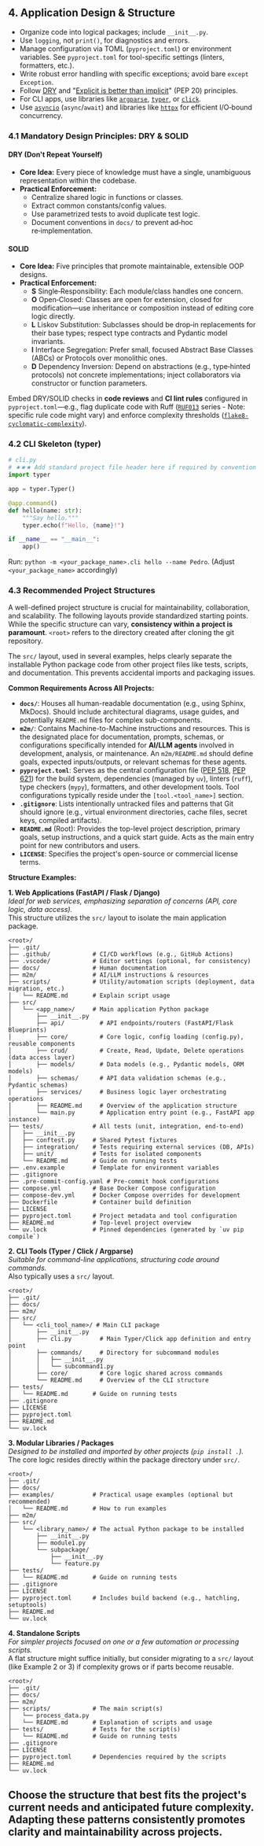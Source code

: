 ## 4. Application Design & Structure  
*   Organize code into logical packages; include `__init__.py`.
*   Use `logging`, not `print()`, for diagnostics and errors.
*   Manage configuration via TOML (`pyproject.toml`) or environment variables. See `pyproject.toml` for tool-specific settings (linters, formatters, etc.).
*   Write robust error handling with specific exceptions; avoid bare `except Exception`.
*   Follow [DRY](https://en.wikipedia.org/wiki/Don%27t_repeat_yourself) and "[Explicit is better than implicit](https://peps.python.org/pep-0020/)" (PEP 20) principles.
*   For CLI apps, use libraries like [`argparse`](https://docs.python.org/3/library/argparse.html), [`typer`](https://typer.tiangolo.com/), or [`click`](https://click.palletsprojects.com/).
*   Use [`asyncio`](https://docs.python.org/3/library/asyncio.html) (`async`/`await`) and libraries like [`httpx`](https://www.python-httpx.org/) for efficient I/O‑bound concurrency.

### 4.1 Mandatory Design Principles: DRY & SOLID

#### DRY (Don't Repeat Yourself)

*   **Core Idea:** Every piece of knowledge must have a single, unambiguous representation within the codebase.
*   **Practical Enforcement:**
    *   Centralize shared logic in functions or classes.
    *   Extract common constants/config values.
    *   Use parametrized tests to avoid duplicate test logic.
    *   Document conventions in `docs/` to prevent ad‑hoc re‑implementation.

#### SOLID

*   **Core Idea:** Five principles that promote maintainable, extensible OOP designs.
*   **Practical Enforcement:**
    *   **S** Single‑Responsibility: Each module/class handles one concern.
    *   **O** Open‑Closed: Classes are open for extension, closed for modification—use inheritance or composition instead of editing core logic directly.
    *   **L** Liskov Substitution: Subclasses should be drop‑in replacements for their base types; respect type contracts and Pydantic model invariants.
    *   **I** Interface Segregation: Prefer small, focused Abstract Base Classes (ABCs) or Protocols over monolithic ones.
    *   **D** Dependency Inversion: Depend on abstractions (e.g., type‑hinted protocols) not concrete implementations; inject collaborators via constructor or function parameters.

Embed DRY/SOLID checks in **code reviews** and **CI lint rules** configured in `pyproject.toml`—e.g., flag duplicate code with Ruff ([`RUF013`](https://docs.astral.sh/ruff/rules/#flake8-implicit-str-concat-isc) series - Note: specific rule code might vary) and enforce complexity thresholds ([`flake8-cyclomatic-complexity`](https://pypi.org/project/flake8-cyclomatic-complexity/)).  
### 4.2 CLI Skeleton (typer)  
```python
# cli.py
# ★★★ Add standard project file header here if required by conventions ★★★
import typer

app = typer.Typer()

@app.command()
def hello(name: str):
    """Say hello."""
    typer.echo(f"Hello, {name}!")

if __name__ == "__main__":
    app()
```  
Run: `python -m <your_package_name>.cli hello --name Pedro`. (Adjust `<your_package_name>` accordingly)
### 4.3 Recommended Project Structures  
A well-defined project structure is crucial for maintainability, collaboration, and scalability. The following layouts provide standardized starting points. While the specific structure can vary, **consistency within a project is paramount**. `<root>` refers to the directory created after cloning the git repository.

The `src/` layout, used in several examples, helps clearly separate the installable Python package code from other project files like tests, scripts, and documentation. This prevents accidental imports and packaging issues.

**Common Requirements Across All Projects:**

*   **`docs/`**: Houses all human-readable documentation (e.g., using Sphinx, MkDocs). Should include architectural diagrams, usage guides, and potentially `README.md` files for complex sub-components.
*   **`m2m/`**: Contains Machine-to-Machine instructions and resources. This is the designated place for documentation, prompts, schemas, or configurations specifically intended for **AI/LLM agents** involved in development, analysis, or maintenance. An `m2m/README.md` should define goals, expected inputs/outputs, or relevant schemas for these agents.
*   **`pyproject.toml`**: Serves as the central configuration file ([PEP 518](https://peps.python.org/pep-0518/), [PEP 621](https://peps.python.org/pep-0621/)) for the build system, dependencies (managed by `uv`), linters (`ruff`), type checkers (`mypy`), formatters, and other development tools. Tool configurations typically reside under the `[tool.<tool_name>]` section.
*   **`.gitignore`**: Lists intentionally untracked files and patterns that Git should ignore (e.g., virtual environment directories, cache files, secret keys, compiled artifacts).
*   **`README.md`** (Root): Provides the top-level project description, primary goals, setup instructions, and a quick start guide. Acts as the main entry point for new contributors and users.
*   **`LICENSE`**: Specifies the project's open-source or commercial license terms.

**Structure Examples:**  

**1. Web Applications (FastAPI / Flask / Django)**  
*Ideal for web services, emphasizing separation of concerns (API, core logic, data access).*  
This structure utilizes the `src/` layout to isolate the main application package.  
```text
<root>/
├── .git/
├── .github/            # CI/CD workflows (e.g., GitHub Actions)
├── .vscode/            # Editor settings (optional, for consistency)
├── docs/               # Human documentation
├── m2m/                # AI/LLM instructions & resources
├── scripts/            # Utility/automation scripts (deployment, data migration, etc.)
│   └── README.md       # Explain script usage
├── src/
│   └── <app_name>/     # Main application Python package
│       ├── __init__.py
│       ├── api/          # API endpoints/routers (FastAPI/Flask Blueprints)
│       ├── core/         # Core logic, config loading (config.py), reusable components
│       ├── crud/         # Create, Read, Update, Delete operations (data access layer)
│       ├── models/       # Data models (e.g., Pydantic models, ORM models)
│       ├── schemas/      # API data validation schemas (e.g., Pydantic schemas)
│       ├── services/     # Business logic layer orchestrating operations
│       ├── README.md     # Overview of the application structure
│       └── main.py       # Application entry point (e.g., FastAPI app instance)
├── tests/              # All tests (unit, integration, end-to-end)
│   ├── __init__.py
│   ├── conftest.py     # Shared Pytest fixtures
│   ├── integration/    # Tests requiring external services (DB, APIs)
│   ├── unit/           # Tests for isolated components
│   └── README.md       # Guide on running tests
├── .env.example        # Template for environment variables
├── .gitignore
├── .pre-commit-config.yaml # Pre-commit hook configurations
├── compose.yml         # Base Docker Compose configuration
├── compose-dev.yml     # Docker Compose overrides for development
├── Dockerfile          # Container build definition
├── LICENSE
├── pyproject.toml      # Project metadata and tool configuration
├── README.md           # Top-level project overview
└── uv.lock             # Pinned dependencies (generated by `uv pip compile`)
```  

**2. CLI Tools (Typer / Click / Argparse)**  
*Suitable for command-line applications, structuring code around commands.*  
Also typically uses a `src/` layout.  
```text
<root>/
├── .git/
├── docs/
├── m2m/
├── src/
│   └── <cli_tool_name>/ # Main CLI package
│       ├── __init__.py
│       ├── cli.py        # Main Typer/Click app definition and entry point
│       ├── commands/     # Directory for subcommand modules
│       │   ├── __init__.py
│       │   └── subcommand1.py
│       ├── core/         # Core logic shared across commands
│       └── README.md     # Overview of the CLI structure
├── tests/
│   └── README.md       # Guide on running tests
├── .gitignore
├── LICENSE
├── pyproject.toml
├── README.md
└── uv.lock
```  

**3. Modular Libraries / Packages**  
*Designed to be installed and imported by other projects (`pip install .`).*  
The core logic resides directly within the package directory under `src/`.  
```text
<root>/
├── .git/
├── docs/
├── examples/           # Practical usage examples (optional but recommended)
│   └── README.md       # How to run examples
├── m2m/
├── src/
│   └── <library_name>/ # The actual Python package to be installed
│       ├── __init__.py
│       ├── module1.py
│       └── subpackage/
│           ├── __init__.py
│           └── feature.py
├── tests/
│   └── README.md       # Guide on running tests
├── .gitignore
├── LICENSE
├── pyproject.toml      # Includes build backend (e.g., hatchling, setuptools)
├── README.md
└── uv.lock
```  

**4. Standalone Scripts**  
*For simpler projects focused on one or a few automation or processing scripts.*  
A flat structure might suffice initially, but consider migrating to a `src/` layout (like Example 2 or 3) if complexity grows or if parts become reusable.  
```text
<root>/
├── .git/
├── docs/
├── m2m/
├── scripts/            # The main script(s)
│   └── process_data.py
│   └── README.md       # Explanation of scripts and usage
├── tests/              # Tests for the script(s)
│   └── README.md       # Guide on running tests
├── .gitignore
├── LICENSE
├── pyproject.toml      # Dependencies required by the scripts
├── README.md
└── uv.lock
```  
Choose the structure that best fits the project's current needs and anticipated future complexity. Adapting these patterns consistently promotes clarity and maintainability across projects.
---